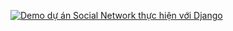 [![Demo dự án Social Network thực hiện với Django](https://img.youtube.com/vi/Hr7K_9GChuI/0.jpg)](https://www.youtube.com/watch?v=Hr7K_9GChuI)
